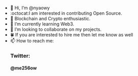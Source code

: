 - 👋 Hi, I’m @nyaowy
- :octocat:I am interested in contributing Open Source.
- 👀 Blockchain and Crypto enthusiastic.
- 🌱 I’m currently learning Web3.
- 💞️ I’m looking to collaborate on my projects. 
- :four_leaf_clover: If you are interested to hire me then let me know as well
- 📫 How to reach me: <h3>Twitter:</h3>  <h4>@me256ow</h4>

<!---
qafka/qafka is a ✨ special ✨ repository because its `README.md` (this file) appears on your GitHub profile.
You can click the Preview link to take a look at your changes.
--->
